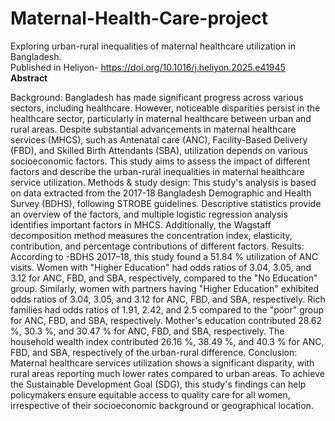 # Maternal-Health-Care-project
Exploring urban-rural inequalities of maternal healthcare utilization in Bangladesh.
<br> 
Published in Heliyon- https://doi.org/10.1016/j.heliyon.2025.e41945
<br>
**Abstract**

Background:
Bangladesh has made significant progress across various sectors, including healthcare. However, noticeable disparities persist in the healthcare sector, particularly in maternal healthcare between urban and rural areas. Despite substantial advancements in maternal healthcare services (MHCS), such as Antenatal care (ANC), Facility-Based Delivery (FBD), and Skilled Birth Attendants (SBA), utilization depends on various socioeconomic factors. This study aims to assess the impact of different factors and describe the urban-rural inequalities in maternal healthcare service utilization.
Methods & study design:
This study's analysis is based on data extracted from the 2017-18 Bangladesh Demographic and Health Survey (BDHS), following STROBE guidelines. Descriptive statistics provide an overview of the factors, and multiple logistic regression analysis identifies important factors in MHCS. Additionally, the Wagstaff decomposition method measures the concentration index, elasticity, contribution, and percentage contributions of different factors.
Results:
According to -BDHS 2017–18, this study found a 51.84 % utilization of ANC visits. Women with "Higher Education" had odds ratios of 3.04, 3.05, and 3.12 for ANC, FBD, and SBA, respectively, compared to the "No Education" group. Similarly, women with partners having "Higher Education" exhibited odds ratios of 3.04, 3.05, and 3.12 for ANC, FBD, and SBA, respectively. Rich families had odds ratios of 1.91, 2.42, and 2.5 compared to the "poor" group for ANC, FBD, and SBA, respectively. Mother's education contributed 28.62 %, 30.3 %, and 30.47 % for ANC, FBD, and SBA, respectively. The household wealth index contributed 26.16 %, 38.49 %, and 40.3 % for ANC, FBD, and SBA, respectively of the urban-rural difference.
Conclusion:
Maternal healthcare services utilization shows a significant disparity, with rural areas reporting much lower rates compared to urban areas. To achieve the Sustainable Development Goal (SDG), this study's findings can help policymakers ensure equitable access to quality care for all women, irrespective of their socioeconomic background or geographical location.
